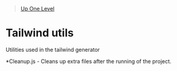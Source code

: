 > [Up One Level](../readme.md)

# Tailwind utils

Utilities used in the tailwind generator

*Cleanup.js - Cleans up extra files after the running of the project.